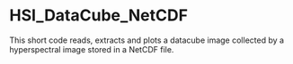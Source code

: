 # HSI_DataCube_NetCDF
This short code reads, extracts and plots a datacube image collected by a hyperspectral image stored in a NetCDF file. 
